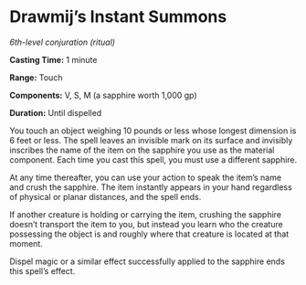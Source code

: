 <title>Drawmij’s Instant Summons</title>

# Drawmij’s Instant Summons


_6th-level conjuration (ritual)_

**Casting Time:** 1 minute

**Range:** Touch

**Components:** V, S, M (a sapphire worth 1,000 gp)

**Duration:** Until dispelled

You touch an object weighing 10 pounds or
less whose longest dimension is 6 feet or
less. The spell leaves an invisible mark on
its surface and invisibly inscribes the name
of the item on the sapphire you use as the
material component. Each time you cast this
spell, you must use a different sapphire.

At any time thereafter, you can use your
action to speak the item’s name and crush the
sapphire. The item instantly appears in your
hand regardless of physical or planar
distances, and the spell ends.

If another creature is holding or carrying
the item, crushing the sapphire doesn’t
transport the item to you, but instead you
learn who the creature possessing the object
is and roughly where that creature is located
at that moment.

Dispel magic or a similar effect successfully
applied to the sapphire ends this spell’s
effect.

